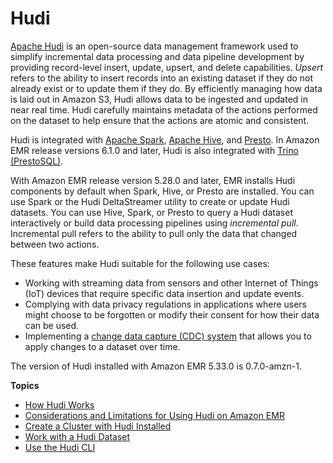 # Hudi<a name="emr-hudi"></a>

[Apache Hudi](https://hudi.apache.org/) is an open\-source data management framework used to simplify incremental data processing and data pipeline development by providing record\-level insert, update, upsert, and delete capabilities\. *Upsert* refers to the ability to insert records into an existing dataset if they do not already exist or to update them if they do\. By efficiently managing how data is laid out in Amazon S3, Hudi allows data to be ingested and updated in near real time\. Hudi carefully maintains metadata of the actions performed on the dataset to help ensure that the actions are atomic and consistent\.

Hudi is integrated with [Apache Spark](https://aws.amazon.com/emr/features/spark/), [Apache Hive](https://hive.apache.org/), and [Presto](https://prestodb.github.io)\. In Amazon EMR release versions 6\.1\.0 and later, Hudi is also integrated with [Trino \(PrestoSQL\)](https://trino.io/)\. 

With Amazon EMR release version 5\.28\.0 and later, EMR installs Hudi components by default when Spark, Hive, or Presto are installed\. You can use Spark or the Hudi DeltaStreamer utility to create or update Hudi datasets\. You can use Hive, Spark, or Presto to query a Hudi dataset interactively or build data processing pipelines using *incremental pull*\. Incremental pull refers to the ability to pull only the data that changed between two actions\.

These features make Hudi suitable for the following use cases:
+ Working with streaming data from sensors and other Internet of Things \(IoT\) devices that require specific data insertion and update events\.
+ Complying with data privacy regulations in applications where users might choose to be forgotten or modify their consent for how their data can be used\.
+ Implementing a [change data capture \(CDC\) system](https://en.wikipedia.org/wiki/Change_data_capture) that allows you to apply changes to a dataset over time\.

The version of Hudi installed with Amazon EMR 5\.33\.0 is 0\.7\.0\-amzn\-1\.

**Topics**
+ [How Hudi Works](emr-hudi-how-it-works.md)
+ [Considerations and Limitations for Using Hudi on Amazon EMR](emr-hudi-considerations.md)
+ [Create a Cluster with Hudi Installed](emr-hudi-installation-and-configuration.md)
+ [Work with a Hudi Dataset](emr-hudi-work-with-dataset.md)
+ [Use the Hudi CLI](emr-hudi-cli.md)